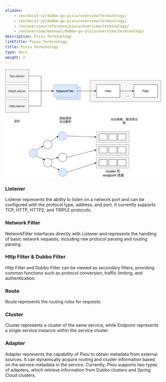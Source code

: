 ```yaml
---
aliases:
    - /en/docs3-v2/dubbo-go-pixiu/overview/terminology/
    - /en/docs3-v2/dubbo-go-pixiu/overview/terminology/
    - /en/overview/reference/pixiu/overview/terminology/
    - /en/overview/mannual/dubbo-go-pixiu/overview/terminology/
description: Pixiu Terminology
linkTitle: Pixiu Terminology
title: Pixiu Terminology
type: docs
weight: 2
---
```








![img](/imgs/pixiu/overview/terminology.png)

### Listener

Listener represents the ability to listen on a network port and can be configured with the protocol type, address, and port. It currently supports TCP, HTTP, HTTP2, and TRIPLE protocols.

### Network Filter

NetworkFilter interfaces directly with Listener and represents the handling of basic network requests, including raw protocol parsing and routing parsing.

### Http Filter & Dubbo Filter

Http Filter and Dubbo Filter can be viewed as secondary filters, providing common functions such as protocol conversion, traffic limiting, and authentication.

### Route

Route represents the routing rules for requests.

### Cluster

Cluster represents a cluster of the same service, while Endpoint represents a single service instance within the service cluster.

### Adapter

Adapter represents the capability of Pixiu to obtain metadata from external sources. It can dynamically acquire routing and cluster information based on the service metadata in the service. Currently, Pixiu supports two types of adapters, which retrieve information from Dubbo clusters and Spring Cloud clusters.

